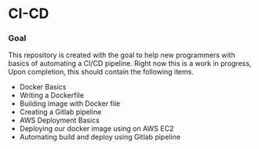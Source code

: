 # CI-CD

### Goal 
This repository is created with the goal to help new programmers with basics of automating a CI/CD pipeline. Right now this is a work in progress, Upon completion, this should contain the following items.

- Docker Basics
- Writing a Dockerfile
- Building image with Docker file
- Creating a Gitlab pipeline
- AWS Deployment Basics
- Deploying our docker image using on AWS EC2
- Automating build and deploy using Gitlab pipeline 
